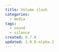 ```yaml
---
title: Volume slash
categories:
  - media
tags:
  - sound
  - silence
created: 0.7.0
updated: 1.0.0-alpha.1
---
```

